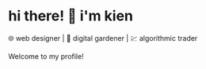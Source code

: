 # hi there! 👋 i'm kien

🌐 web designer | 🌿 digital gardener | 💹 algorithmic trader

Welcome to my profile!

<!---
kienced/kienced is a ✨ special ✨ repository because its `README.md` (this file) appears on your GitHub profile.
You can click the Preview link to take a look at your changes.
--->
